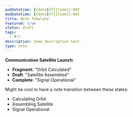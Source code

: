 ```yaml
---
pubDatetime: {{date}}T{{time}}:00Z
modDatetime: {{date}}T{{time}}:00Z
title: Note Template
featured: true
status: draft
tags:
  - ???
description: Some description text.
type: note
---
```


**Communication Satellite Launch**:

- **Fragment**: "Orbit Calculated"
- **Draft**: "Satellite Assembled"
- **Complete**: "Signal Operational"

Might be cool to have a note transition between these states:

- Calculating Orbit
- Assembling Satellite
- Signal Operational
